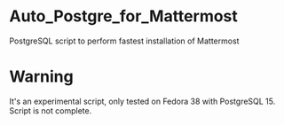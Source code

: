 # Auto_Postgre_for_Mattermost
PostgreSQL script to perform fastest installation of Mattermost 


# Warning

It's an experimental script, only tested on Fedora 38 with PostgreSQL 15.
Script is not complete.

